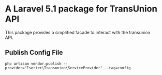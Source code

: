 A Laravel 5.1 package for TransUnion API
======
This package provides a simplified facade to interact with the transunion API.

Publish Config File
---
`php artisan vendor:publish --provider="Iserter\Transunion\ServiceProvider" --tag=config`
